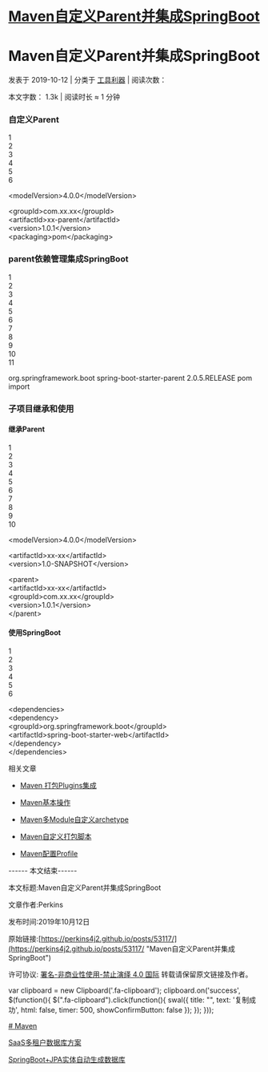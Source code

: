 # [Maven自定义Parent并集成SpringBoot](https://perkins4j2.github.io/posts/53117/)

       

Maven自定义Parent并集成SpringBoot
===========================

发表于 2019-10-12 | 分类于 [工具利器](https://perkins4j2.github.io/categories/工具利器/) | 阅读次数：

本文字数： 1.3k | 阅读时长 ≈ 1 分钟

### [](# "自定义Parent")自定义Parent

1  
2  
3  
4  
5  
6  

<modelVersion\>4.0.0</modelVersion\>  
  
<groupId\>com.xx.xx</groupId\>  
<artifactId\>xx-parent</artifactId\>  
<version\>1.0.1</version\>  
<packaging\>pom</packaging\>  

### [](# "parent依赖管理集成SpringBoot")parent依赖管理集成SpringBoot

1  
2  
3  
4  
5  
6  
7  
8  
9  
10  
11  

<dependencyManagement>  
 <dependencies>  
 <dependency>  
 <groupId>org.springframework.boot</groupId>  
 <artifactId>spring-boot-starter-parent</artifactId>  
 <version>2.0.5.RELEASE</version>  
 <type>pom</type>  
 <scope>import</scope>  
 </dependency>  
 </dependencies>  
 </dependencyManagement>  

### [](# "子项目继承和使用")子项目继承和使用

#### [](# "继承Parent")继承Parent

1  
2  
3  
4  
5  
6  
7  
8  
9  
10  

<modelVersion\>4.0.0</modelVersion\>  
  
<artifactId\>xx-xx</artifactId\>  
<version\>1.0-SNAPSHOT</version\>  
  
<parent\>  
 <artifactId\>xx-xx</artifactId\>  
 <groupId\>com.xx.xx</groupId\>  
 <version\>1.0.1</version\>  
</parent\>  

#### [](# "使用SpringBoot")使用SpringBoot

1  
2  
3  
4  
5  
6  

<dependencies\>  
 <dependency\>   
 <groupId\>org.springframework.boot</groupId\>   
 <artifactId\>spring-boot-starter-web</artifactId\>   
 </dependency\>   
</dependencies\>  

相关文章

*   [Maven 打包Plugins集成](https://perkins4j2.github.io/posts/22633/)
    
*   [Maven基本操作](https://perkins4j2.github.io/posts/725/)
    
*   [Maven多Module自定义archetype](https://perkins4j2.github.io/posts/72500/)
    
*   [Maven自定义打包脚本](https://perkins4j2.github.io/posts/26061/)
    
*   [Maven配置Profile](https://perkins4j2.github.io/posts/52371/)
    

\------ 本文结束------

本文标题:Maven自定义Parent并集成SpringBoot

文章作者:Perkins

发布时间:2019年10月12日

原始链接:[https://perkins4j2.github.io/posts/53117/](https://perkins4j2.github.io/posts/53117/ "Maven自定义Parent并集成SpringBoot")

许可协议: [署名-非商业性使用-禁止演绎 4.0 国际](https://creativecommons.org/licenses/by-nc-nd/4.0/ "Attribution-NonCommercial-NoDerivatives 4.0 International (CC BY-NC-ND 4.0)") 转载请保留原文链接及作者。

var clipboard = new Clipboard('.fa-clipboard'); clipboard.on('success', $(function(){ $(".fa-clipboard").click(function(){ swal({ title: "", text: '复制成功', html: false, timer: 500, showConfirmButton: false }); }); }));

[\# Maven](https://perkins4j2.github.io/tags/Maven/)

[SaaS多租户数据库方案](/posts/20124/ "SaaS多租户数据库方案")

[SpringBoot+JPA实体自动生成数据库](/posts/4871/ "SpringBoot+JPA实体自动生成数据库")